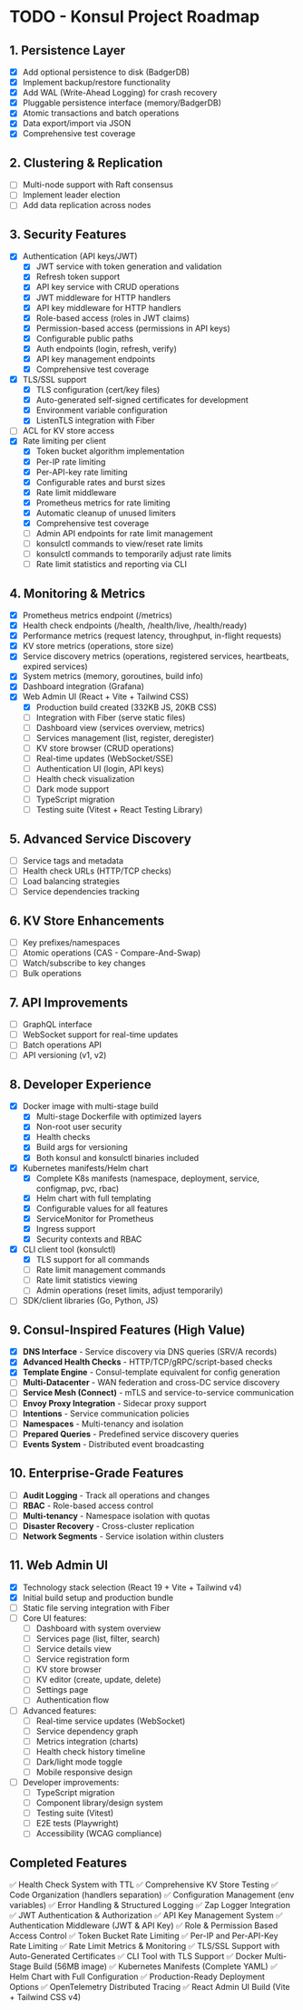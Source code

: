 # TODO - Konsul Project Roadmap

## 1. Persistence Layer
- [x] Add optional persistence to disk (BadgerDB)
- [x] Implement backup/restore functionality
- [x] Add WAL (Write-Ahead Logging) for crash recovery
- [x] Pluggable persistence interface (memory/BadgerDB)
- [x] Atomic transactions and batch operations
- [x] Data export/import via JSON
- [x] Comprehensive test coverage

## 2. Clustering & Replication
- [ ] Multi-node support with Raft consensus
- [ ] Implement leader election
- [ ] Add data replication across nodes

## 3. Security Features
- [x] Authentication (API keys/JWT)
  - [x] JWT service with token generation and validation
  - [x] Refresh token support
  - [x] API key service with CRUD operations
  - [x] JWT middleware for HTTP handlers
  - [x] API key middleware for HTTP handlers
  - [x] Role-based access (roles in JWT claims)
  - [x] Permission-based access (permissions in API keys)
  - [x] Configurable public paths
  - [x] Auth endpoints (login, refresh, verify)
  - [x] API key management endpoints
  - [x] Comprehensive test coverage
- [x] TLS/SSL support
  - [x] TLS configuration (cert/key files)
  - [x] Auto-generated self-signed certificates for development
  - [x] Environment variable configuration
  - [x] ListenTLS integration with Fiber
- [ ] ACL for KV store access
- [x] Rate limiting per client
  - [x] Token bucket algorithm implementation
  - [x] Per-IP rate limiting
  - [x] Per-API-key rate limiting
  - [x] Configurable rates and burst sizes
  - [x] Rate limit middleware
  - [x] Prometheus metrics for rate limiting
  - [x] Automatic cleanup of unused limiters
  - [x] Comprehensive test coverage
  - [ ] Admin API endpoints for rate limit management
  - [ ] konsulctl commands to view/reset rate limits
  - [ ] konsulctl commands to temporarily adjust rate limits
  - [ ] Rate limit statistics and reporting via CLI

## 4. Monitoring & Metrics
- [x] Prometheus metrics endpoint (/metrics)
- [x] Health check endpoints (/health, /health/live, /health/ready)
- [x] Performance metrics (request latency, throughput, in-flight requests)
- [x] KV store metrics (operations, store size)
- [x] Service discovery metrics (operations, registered services, heartbeats, expired services)
- [x] System metrics (memory, goroutines, build info)
- [x] Dashboard integration (Grafana)
- [x] Web Admin UI (React + Vite + Tailwind CSS)
  - [x] Production build created (332KB JS, 20KB CSS)
  - [ ] Integration with Fiber (serve static files)
  - [ ] Dashboard view (services overview, metrics)
  - [ ] Services management (list, register, deregister)
  - [ ] KV store browser (CRUD operations)
  - [ ] Real-time updates (WebSocket/SSE)
  - [ ] Authentication UI (login, API keys)
  - [ ] Health check visualization
  - [ ] Dark mode support
  - [ ] TypeScript migration
  - [ ] Testing suite (Vitest + React Testing Library)

## 5. Advanced Service Discovery
- [ ] Service tags and metadata
- [ ] Health check URLs (HTTP/TCP checks)
- [ ] Load balancing strategies
- [ ] Service dependencies tracking

## 6. KV Store Enhancements
- [ ] Key prefixes/namespaces
- [ ] Atomic operations (CAS - Compare-And-Swap)
- [ ] Watch/subscribe to key changes
- [ ] Bulk operations

## 7. API Improvements
- [ ] GraphQL interface
- [ ] WebSocket support for real-time updates
- [ ] Batch operations API
- [ ] API versioning (v1, v2)

## 8. Developer Experience
- [x] Docker image with multi-stage build
  - [x] Multi-stage Dockerfile with optimized layers
  - [x] Non-root user security
  - [x] Health checks
  - [x] Build args for versioning
  - [x] Both konsul and konsulctl binaries included
- [x] Kubernetes manifests/Helm chart
  - [x] Complete K8s manifests (namespace, deployment, service, configmap, pvc, rbac)
  - [x] Helm chart with full templating
  - [x] Configurable values for all features
  - [x] ServiceMonitor for Prometheus
  - [x] Ingress support
  - [x] Security contexts and RBAC
- [x] CLI client tool (konsulctl)
  - [x] TLS support for all commands
  - [ ] Rate limit management commands
  - [ ] Rate limit statistics viewing
  - [ ] Admin operations (reset limits, adjust temporarily)
- [ ] SDK/client libraries (Go, Python, JS)

## 9. Consul-Inspired Features (High Value)
- [x] **DNS Interface** - Service discovery via DNS queries (SRV/A records)
- [x] **Advanced Health Checks** - HTTP/TCP/gRPC/script-based checks
- [x] **Template Engine** - Consul-template equivalent for config generation
- [ ] **Multi-Datacenter** - WAN federation and cross-DC service discovery
- [ ] **Service Mesh (Connect)** - mTLS and service-to-service communication
- [ ] **Envoy Proxy Integration** - Sidecar proxy support
- [ ] **Intentions** - Service communication policies
- [ ] **Namespaces** - Multi-tenancy and isolation
- [ ] **Prepared Queries** - Predefined service discovery queries
- [ ] **Events System** - Distributed event broadcasting

## 10. Enterprise-Grade Features
- [ ] **Audit Logging** - Track all operations and changes
- [ ] **RBAC** - Role-based access control
- [ ] **Multi-tenancy** - Namespace isolation with quotas
- [ ] **Disaster Recovery** - Cross-cluster replication
- [ ] **Network Segments** - Service isolation within clusters

## 11. Web Admin UI
- [x] Technology stack selection (React 19 + Vite + Tailwind v4)
- [x] Initial build setup and production bundle
- [ ] Static file serving integration with Fiber
- [ ] Core UI features:
  - [ ] Dashboard with system overview
  - [ ] Services page (list, filter, search)
  - [ ] Service details view
  - [ ] Service registration form
  - [ ] KV store browser
  - [ ] KV editor (create, update, delete)
  - [ ] Settings page
  - [ ] Authentication flow
- [ ] Advanced features:
  - [ ] Real-time service updates (WebSocket)
  - [ ] Service dependency graph
  - [ ] Metrics integration (charts)
  - [ ] Health check history timeline
  - [ ] Dark/light mode toggle
  - [ ] Mobile responsive design
- [ ] Developer improvements:
  - [ ] TypeScript migration
  - [ ] Component library/design system
  - [ ] Testing suite (Vitest)
  - [ ] E2E tests (Playwright)
  - [ ] Accessibility (WCAG compliance)

## Completed Features
✅ Health Check System with TTL
✅ Comprehensive KV Store Testing
✅ Code Organization (handlers separation)
✅ Configuration Management (env variables)
✅ Error Handling & Structured Logging
✅ Zap Logger Integration
✅ JWT Authentication & Authorization
✅ API Key Management System
✅ Authentication Middleware (JWT & API Key)
✅ Role & Permission Based Access Control
✅ Token Bucket Rate Limiting
✅ Per-IP and Per-API-Key Rate Limiting
✅ Rate Limit Metrics & Monitoring
✅ TLS/SSL Support with Auto-Generated Certificates
✅ CLI Tool with TLS Support
✅ Docker Multi-Stage Build (56MB image)
✅ Kubernetes Manifests (Complete YAML)
✅ Helm Chart with Full Configuration
✅ Production-Ready Deployment Options
✅ OpenTelemetry Distributed Tracing
✅ React Admin UI Build (Vite + Tailwind CSS v4)